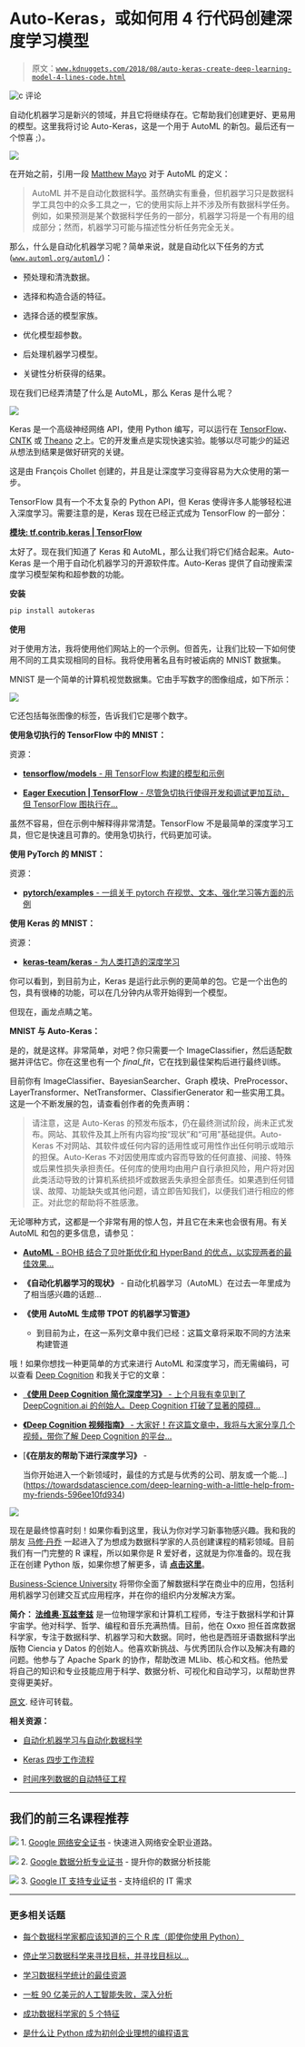 # Auto-Keras，或如何用 4 行代码创建深度学习模型

> 原文：[`www.kdnuggets.com/2018/08/auto-keras-create-deep-learning-model-4-lines-code.html`](https://www.kdnuggets.com/2018/08/auto-keras-create-deep-learning-model-4-lines-code.html)

![c](img/3d9c022da2d331bb56691a9617b91b90.png) 评论

自动化机器学习是新兴的领域，并且它将继续存在。它帮助我们创建更好、更易用的模型。这里我将讨论 Auto-Keras，这是一个用于 AutoML 的新包。最后还有一个惊喜 ;）。

![](img/f159822cf162ee2840e3f2a23949e44e.png)

在开始之前，引用一段 [Matthew Mayo](https://medium.com/@mattmayo13) 对于 AutoML 的定义：

> AutoML 并不是自动化数据科学。虽然确实有重叠，但机器学习只是数据科学工具包中的众多工具之一，它的使用实际上并不涉及所有数据科学任务。例如，如果预测是某个数据科学任务的一部分，机器学习将是一个有用的组成部分；然而，机器学习可能与描述性分析任务完全无关。

那么，什么是自动化机器学习呢？简单来说，就是自动化以下任务的方式 ([`www.automl.org/automl/`](https://www.automl.org/automl/))：

+   预处理和清洗数据。

+   选择和构造合适的特征。

+   选择合适的模型家族。

+   优化模型超参数。

+   后处理机器学习模型。

+   关键性分析获得的结果。

现在我们已经弄清楚了什么是 AutoML，那么 Keras 是什么呢？

![](img/f22707ee9743cf46ab411f3379d6c3eb.png)

Keras 是一个高级神经网络 API，使用 Python 编写，可以运行在 [TensorFlow](https://github.com/tensorflow/tensorflow)、[CNTK](https://github.com/Microsoft/cntk) 或 [Theano](https://github.com/Theano/Theano) 之上。它的开发重点是实现快速实验。能够以尽可能少的延迟从想法到结果是做好研究的关键。

这是由 François Chollet 创建的，并且是让深度学习变得容易为大众使用的第一步。

TensorFlow 具有一个不太复杂的 Python API，但 Keras 使得许多人能够轻松进入深度学习。需要注意的是，Keras 现在已经正式成为 TensorFlow 的一部分：

[**模块: tf.contrib.keras | TensorFlow**](https://www.tensorflow.org/api_docs/python/tf/contrib/keras)

太好了。现在我们知道了 Keras 和 AutoML，那么让我们将它们结合起来。Auto-Keras 是一个用于自动化机器学习的开源软件库。Auto-Keras 提供了自动搜索深度学习模型架构和超参数的功能。

**安装**

```py
pip install autokeras
```

**使用**

对于使用方法，我将使用他们网站上的一个示例。但首先，让我们比较一下如何使用不同的工具实现相同的目标。我将使用著名且有时被诟病的 MNIST 数据集。

MNIST 是一个简单的计算机视觉数据集。它由手写数字的图像组成，如下所示：

![](img/f670d3b94b50fa70679d2829ff3cb185.png)

它还包括每张图像的标签，告诉我们它是哪个数字。

**使用急切执行的 TensorFlow 中的 MNIST：**

资源：

+   [**tensorflow/models** - 用 TensorFlow 构建的模型和示例](https://github.com/tensorflow/models/blob/master/official/mnist/mnist_eager.py)

+   [**Eager Execution | TensorFlow** - 尽管急切执行使得开发和调试更加互动，但 TensorFlow 图执行在…](https://www.tensorflow.org/guide/eager)

虽然不容易，但在示例中解释得非常清楚。TensorFlow 不是最简单的深度学习工具，但它是快速且可靠的。使用急切执行，代码更加可读。

**使用 PyTorch 的 MNIST：**

资源：

+   [**pytorch/examples** - 一组关于 pytorch 在视觉、文本、强化学习等方面的示例](https://github.com/pytorch/examples/blob/master/mnist/main.py)

**使用 Keras 的 MNIST：**

资源：

+   [**keras-team/keras** - 为人类打造的深度学习](https://github.com/keras-team/keras/blob/master/examples/mnist_cnn.py)

你可以看到，到目前为止，Keras 是运行此示例的更简单的包。它是一个出色的包，具有很棒的功能，可以在几分钟内从零开始得到一个模型。

但现在，画龙点睛之笔。

**MNIST 与 Auto-Keras：**

是的，就是这样。非常简单，对吧？你只需要一个 ImageClassifier，然后适配数据并评估它。你在这里也有一个 *final_fit*，它在找到最佳架构后进行最终训练。

目前你有 ImageClassifier、BayesianSearcher、Graph 模块、PreProcessor、LayerTransformer、NetTransformer、ClassifierGenerator 和一些实用工具。这是一个不断发展的包，请查看创作者的免责声明：

> 请注意，这是 Auto-Keras 的预发布版本，仍在最终测试阶段，尚未正式发布。网站、其软件及其上所有内容均按“现状”和“可用”基础提供。Auto-Keras 不对网站、其软件或任何内容的适用性或可用性作出任何明示或暗示的担保。Auto-Keras 不对因使用库或内容而导致的任何直接、间接、特殊或后果性损失承担责任。任何库的使用均由用户自行承担风险，用户将对因此类活动导致的计算机系统损坏或数据丢失承担全部责任。如果遇到任何错误、故障、功能缺失或其他问题，请立即告知我们，以便我们进行相应的修正。对此您的帮助将不胜感激。

无论哪种方式，这都是一个非常有用的惊人包，并且它在未来也会很有用。有关 AutoML 和包的更多信息，请参见：

+   [**AutoML** - BOHB 结合了贝叶斯优化和 HyperBand 的优点，以实现两者的最佳效果…](https://www.automl.org/)  

+   **《自动化机器学习的现状》** - 自动化机器学习（AutoML）在过去一年里成为了相当感兴趣的话题...  

+   **《使用 AutoML 生成带 TPOT 的机器学习管道》**  

    - 到目前为止，在这一系列文章中我们已经：这篇文章将采取不同的方法来构建管道  

哦！如果你想找一种更简单的方式来进行 AutoML 和深度学习，而无需编码，可以查看 [Deep Cognition](https://medium.com/@deepcognition) 和我关于它的文章：  

+   [**《使用 Deep Cognition 简化深度学习》** - 上个月我有幸见到了 DeepCognition.ai 的创始人。Deep Cognition 打破了显著的障碍…](https://becominghuman.ai/deep-learning-made-easy-with-deep-cognition-403fbe445351)  

+   [**《Deep Cognition 视频指南》** - 大家好！在这篇文章中，我将与大家分享几个视频，带你了解 Deep Cognition 的平台…](https://towardsdatascience.com/a-video-walkthrough-of-deep-cognition-fd0ca59d2f76)  

+   [**《在朋友的帮助下进行深度学习》** -  

    当你开始进入一个新领域时，最佳的方式是与优秀的公司、朋友或一个能…](https://towardsdatascience.com/deep-learning-with-a-little-help-from-my-friends-596ee10fd934)  

![](img/afc90ec947d6bb771e0ead5bb10d8f11.png)  

现在是最终惊喜时刻！如果你看到这里，我认为你对学习新事物感兴趣。我和我的朋友 [马修·丹乔](https://medium.com/@mdancho) 一起进入了为想成为数据科学家的人员创建课程的精彩领域。目前我们有一门完整的 R 课程，所以如果你是 R 爱好者，这就是为你准备的。现在我正在创建 Python 版，如果你想了解更多，请 [**点击这里**](https://university.business-science.io/)。  

[Business-Science University](https://university.business-science.io/) 将带你全面了解数据科学在商业中的应用，包括利用机器学习创建交互式应用程序，并在你的组织内分发解决方案。

**简介： [法维奥·瓦兹奎兹](https://www.linkedin.com/in/faviovazquez/)** 是一位物理学家和计算机工程师，专注于数据科学和计算宇宙学。他对科学、哲学、编程和音乐充满热情。目前，他在 Oxxo 担任首席数据科学家，专注于数据科学、机器学习和大数据。同时，他也是西班牙语数据科学出版物 Ciencia y Datos 的创始人。他喜欢新挑战、与优秀团队合作以及解决有趣的问题。他参与了 Apache Spark 的协作，帮助改进 MLlib、核心和文档。他热爱将自己的知识和专业技能应用于科学、数据分析、可视化和自动学习，以帮助世界变得更美好。

[原文](https://towardsdatascience.com/auto-keras-or-how-you-can-create-a-deep-learning-model-in-4-lines-of-code-b2ba448ccf5e). 经许可转载。

**相关资源：**

+   [自动化机器学习与自动化数据科学](https://www.kdnuggets.com/2018/07/automated-machine-learning-vs-automated-data-science.html)

+   [Keras 四步工作流程](https://www.kdnuggets.com/2018/06/keras-4-step-workflow.html)

+   [时间序列数据的自动特征工程](https://www.kdnuggets.com/2017/11/automated-feature-engineering-time-series-data.html)

* * *

## 我们的前三名课程推荐

![](img/0244c01ba9267c002ef39d4907e0b8fb.png) 1\. [Google 网络安全证书](https://www.kdnuggets.com/google-cybersecurity) - 快速进入网络安全职业道路。

![](img/e225c49c3c91745821c8c0368bf04711.png) 2\. [Google 数据分析专业证书](https://www.kdnuggets.com/google-data-analytics) - 提升你的数据分析技能

![](img/0244c01ba9267c002ef39d4907e0b8fb.png) 3\. [Google IT 支持专业证书](https://www.kdnuggets.com/google-itsupport) - 支持组织的 IT 需求

* * *

### 更多相关话题

+   [每个数据科学家都应该知道的三个 R 库（即使你使用 Python）](https://www.kdnuggets.com/2021/12/three-r-libraries-every-data-scientist-know-even-python.html)

+   [停止学习数据科学来寻找目标，并寻找目标以…](https://www.kdnuggets.com/2021/12/stop-learning-data-science-find-purpose.html)

+   [学习数据科学统计的最佳资源](https://www.kdnuggets.com/2021/12/springboard-top-resources-learn-data-science-statistics.html)

+   [一桩 90 亿美元的人工智能失败，深入分析](https://www.kdnuggets.com/2021/12/9b-ai-failure-examined.html)

+   [成功数据科学家的 5 个特征](https://www.kdnuggets.com/2021/12/5-characteristics-successful-data-scientist.html)

+   [是什么让 Python 成为初创企业理想的编程语言](https://www.kdnuggets.com/2021/12/makes-python-ideal-programming-language-startups.html)
